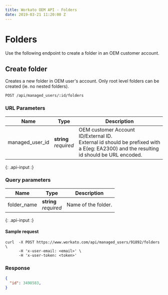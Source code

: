 ```yaml
---
title: Workato OEM API - Folders
date: 2019-03-21 11:20:00 Z
---
```


# Folders

Use the following endpoint to create a folder in an OEM customer account.

## Create folder

Creates a new folder in OEM user's account. Only root level folders can be created (ie. no nested folders).

```
POST /api/managed_users/:id/folders
```
### URL Parameters

| Name | Type | Description |
|------|------|-------------|
| managed_user_id | **string**<br>_required_ | OEM customer Account ID/External ID. <br>External id should be prefixed with a E(eg: EA2300) and the resulting id should be URL encoded. |
{: .api-input :}

### Query parameters

| Name | Type | Description |
|------|------|-------------|
| folder_name | **string**<br>_required_ | Name of the folder. |
{: .api-input :}

#### Sample request

```shell
curl  -X POST https://www.workato.com/api/managed_users/91892/folders \
      -H 'x-user-email: <email>' \
      -H 'x-user-token: <token>'
```

### Response

```json
{
  "id": 3498583,
}
```

